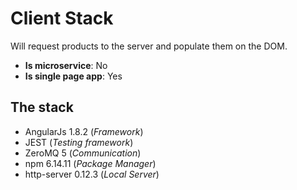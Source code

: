 # Client Stack

Will request products to the server and populate them on the DOM.

- **Is microservice**: No
- **Is single page app**: Yes

## The stack

- AngularJs 1.8.2 (_Framework_)
- JEST (_Testing framework_)
- ZeroMQ 5 (_Communication_)
- npm 6.14.11 (_Package Manager_)
- http-server 0.12.3 (_Local Server_)